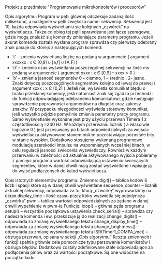Projekt z przedmiotu "Programowanie mikrokontrolerów i procesorów"

Opis algorytmu:
Program w pętli głównej odczekuje zadaną ilość milisekund, a następnie w pętli zwiększa numer sekwencji. Sekwencji jest 10, każda odpowiada wyświetlaniu się kolejnych „czwórek” na wyświetlaczu. Także co obieg tej pętli sprawdzane jest łącze szeregowe, gdzie mogą znaleźć się komendy zmieniające parametry programu. Jeżeli akurat komenda została wysłana program sprawdza czy pierwszy odebrany znak pasuje do którejś z następujących komend:
- ‘t’ – zmienia wyświetlaną liczbę na podaną w argumencie ( argument xxxxxx : x Є [0,9] ᴜ [a,f] ᴜ [A,F] )
- ‘d’ – zmienia czas wyświetlania poszczególnej sekwencji na ilość ms podaną w argumencie                                   ( argument xxxx : x Є [0,9] ˄ xxxx > 0 )
- ‘b’ – zmienia jasność segmentów 0 – ciemno, 1 – średnio , 2- jasno. Znaki dotyczą poszczególnych segmentów kolejno od lewej do prawej ( argument xxxx : x Є [0,2] )
Jeżeli nie, wyświetla komunikat błędu o braku przesłanej komendy, jeśli natomiast znak się zgadza przechodzi do funkcji odpowiadającej odebranemu komunikatowi, gdzie następuje sprawdzenie poprawności argumentów na długość oraz zakresy znaków. W przypadku niezgodności wyświetla stosowny komunikat, jeśli wszystko pójdzie pomyślnie zmienia parametry pracy programu.
Samo wyświetlanie wykonane jest przy użyciu przerwań Timera 1 z częstotliwością ≈240 Hz. W każdym przerwaniu licznik ( a właściwie logiczne 0 ) jest przesuwany po bitach odpowiedzialnych za wejścia wyświetlacza aktywowane stanem niskim pozostawiając pozostałe bity w stanie wysokim. Dodatkowo stosujemy wykonaną programowo modulację szerokości impulsu na wspomnianych wcześniej bitach, w celu regulacji jasności świecenia wyświetlaczy. Również w każdym przerwaniu w zależności od aktualnie aktywowanego wyjścia pobieramy z pamięci programu wartość odpowiadającą ustawieniu świecących segmentów, które w danej chwili mają zostać wyświetlone i wpisuje ją do wyjść podłączonych do katod wyświetlacza.



Opis istotnych elementów programu:
Zmienne:
digit[] – tablica kodów 6 liczb i spacji które są w danej chwili wyświetlane
sequence_counter – licznik aktualnej sekwencji, odpowiada za to, którą „czwórkę” wyprowadzimy na ekran
display_time – ilość czasu przez który wyświetla się pojedyncza „czwórka”
pwm – tablica wartości odpowiedzialnych za żądane w danej chwili wypełnienie w pwm-ie
Funkcje:
loop() – główna pętla programu
setup() – wszystkie początkowe ustawienia
check_serial() – sprawdza czy nadeszła komenda i ew. przekazuje ją do realizacji
change_digits() – odpowiada za zmianę wyświetlanego tekstu
change_display_time() – odpowiada za zmianę wyświetlanego tekstu
change_brightness() – odpowiada za zmianę wyświetlanego tekstu
ISR(Timer1_COMPA_vect) – obsługa przerwań, opisana w sekcji „Opis algorytmu”
Reszta zmiennych i funkcji spełnia głównie cele pomocnicze typu parsowanie komunikatów i obsługa błędów. Dodatkowo zostały zdefiniowane stałe odpowiadające za podłączenia pinów oraz za wartości początkowe. Są one widoczne na początku kodu.
